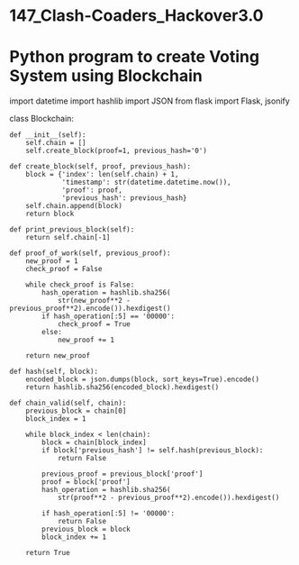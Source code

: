 # 147_Clash-Coaders_Hackover3.0
# Python program to create Voting System using Blockchain
import datetime
import hashlib
import JSON
from flask import Flask, jsonify
 
 
class Blockchain:
   
    def __init__(self):
        self.chain = []
        self.create_block(proof=1, previous_hash='0')
 
    def create_block(self, proof, previous_hash):
        block = {'index': len(self.chain) + 1,
                 'timestamp': str(datetime.datetime.now()),
                 'proof': proof,
                 'previous_hash': previous_hash}
        self.chain.append(block)
        return block
       
    def print_previous_block(self):
        return self.chain[-1]
       
    def proof_of_work(self, previous_proof):
        new_proof = 1
        check_proof = False
         
        while check_proof is False:
            hash_operation = hashlib.sha256(
                str(new_proof**2 - previous_proof**2).encode()).hexdigest()
            if hash_operation[:5] == '00000':
                check_proof = True
            else:
                new_proof += 1
                 
        return new_proof
 
    def hash(self, block):
        encoded_block = json.dumps(block, sort_keys=True).encode()
        return hashlib.sha256(encoded_block).hexdigest()
 
    def chain_valid(self, chain):
        previous_block = chain[0]
        block_index = 1
         
        while block_index < len(chain):
            block = chain[block_index]
            if block['previous_hash'] != self.hash(previous_block):
                return False
               
            previous_proof = previous_block['proof']
            proof = block['proof']
            hash_operation = hashlib.sha256(
                str(proof**2 - previous_proof**2).encode()).hexdigest()
             
            if hash_operation[:5] != '00000':
                return False
            previous_block = block
            block_index += 1
         
        return True
 
